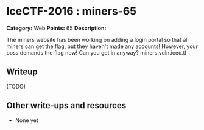 # IceCTF-2016 : miners-65

**Category:** Web
**Points:** 65
**Description:**

The miners website has been working on adding a login portal so that all miners can get the flag, but they haven't made any accounts! However, your boss demands the flag now! Can you get in anyway? miners.vuln.icec.tf

## Writeup

(TODO)

## Other write-ups and resources

* None yet